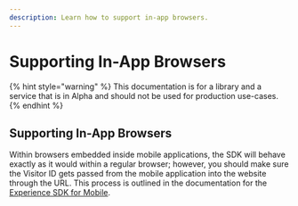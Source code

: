 ```yaml
---
description: Learn how to support in-app browsers.
---
```


# Supporting In-App Browsers

{% hint style="warning" %}
This documentation is for a library and a service that is in Alpha and should not be used for production use-cases.
{% endhint %}

## Supporting In-App Browsers

Within browsers embedded inside mobile applications, the SDK will behave exactly as it would within a regular browser; however, you should make sure the Visitor ID gets passed from the mobile application into the website through the URL. This process is outlined in the documentation for the [Experience SDK for Mobile](https://marketing.adobe.com/resources/help/en_US/mobile/ios/hybrid_app.html).

